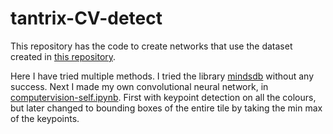 # tantrix-CV-detect

This repository has the code to create networks that use the dataset created in [this repository](https://github.com/mahoyen/tantrix-detect-dataset-generation).

Here I have tried multiple methods. I tried the library [mindsdb](https://www.mindsdb.com/) without any success.
Next I made my own convolutional neural network, in [computervision-self.ipynb](https://github.com/mahoyen/tantrix-CV-detect/blob/master/computervision-self.ipynb).
First with keypoint detection on all the colours, but later changed to bounding boxes of the entire tile by taking the min max of the keypoints.
